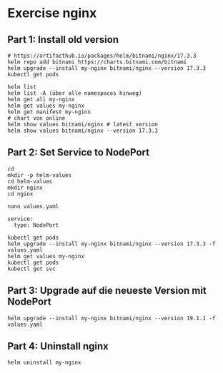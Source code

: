 # Exercise nginx 

## Part 1: Install old version 

```
# https://artifacthub.io/packages/helm/bitnami/nginx/17.3.3
helm repo add bitnami https://charts.bitnami.com/bitnami
helm upgrade --install my-nginx bitnami/nginx --version 17.3.3
kubectl get pods 
```

```
helm list
helm list -A (über alle namespaces hinweg)
helm get all my-nginx 
helm get values my-nginx 
helm get manifest my-nginx
# chart von online
helm show values bitnami/nginx # latest version 
helm show values bitnami/nginx --version 17.3.3

```


## Part 2: Set Service to NodePort 

```
cd 
mkdir -p helm-values
cd helm-values
mkdir nginx
cd nginx
```

```
nano values.yaml
```

```
service:
  type: NodePort
```

```
kubectl get pods 
helm upgrade --install my-nginx bitnami/nginx --version 17.3.3 -f values.yaml
helm get values my-nginx 
kubectl get pods
kubectl get svc 
```

## Part 3: Upgrade auf die neueste Version mit NodePort 


```
helm upgrade --install my-nginx bitnami/nginx --version 19.1.1 -f values.yaml
```

## Part 4: Uninstall nginx 

```
helm uninstall my-nginx 
```
